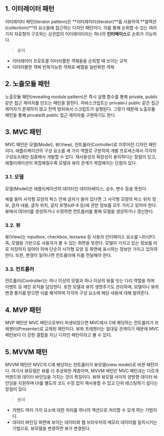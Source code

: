 ## 1. 이터레이터 패턴
이터레이터 패턴(iterator pattern)은 **이터레이터(iterator)**를 사용하여 **컬렉션(collectioin)**의 요소들에 접근하는 디자인 패턴이다. 이를 통해 순회할 수 있는 여러 가지 자료형의 구조와는 상관없이 이터레이터라는 하나의 **인터페이스**로 순회가 가능하다.

>용어
- 이터레이터 프로토콜
  이터러플한 객체들을 순회할 때 쓰이는 규칙
- 이터러블한 객체
  반복가능한 객체로 배열을 일반화한 객체

## 2. 노출모듈 패턴
노출모듈 패턴(revealing module pattern)은 즉시 실행 함수를 통해 private, public 같은 접근 제어자를 만드는 패턴을 말한다. 자바스크립트는 private나 public 같은 접근 제어자가 존재하지 않고 전역 범위에서 스크립트가 실행된다. 그렇기 때문에 노출모듈 패턴을 통해 private와 public 접근 제어자를 구현하기도 한다.

## 3. MVC 패턴
MVC 패턴은 모델(Model), 뷰(View), 컨트롤러(Controller)로 이루어진 디자인 패턴이다.
애플리케이션의 구성 요소를 세 가지 역할로 구분하여 개발 프로세스에서 각각의 구성요소에만 집중해서 개발할 수 있다. 재사용성과 확장성이 용이하다는 장점이 있고, 애플리케이션이 복잡해질수록 모델과 뷰의 관계가 복잡해지는 단점이 있다.

### 3.1. 모델
모델(Model)은 애플리케이션의 데이터인 데이터베이스, 상수, 변수 등을 뜻한다.

예를 들어 사각형 모양의 박스 안에 글자가 들어 있다면 그 사각형 모양의 박스 위치 정보, 글자 내용, 글자 위치, 글자 포맷(utf-8 등)에 관한 정보를 모두 가지고 있어야 한다. 뷰에서 데이터를 생성하거나 수정하면 컨트롤러를 통해 모델을 생성하거나 갱신한다.

### 3.2. 뷰
뷰(View)는 inputbox, checkbox, textarea 등 사용자 인터페이스 요소를 나타낸다. 즉, 모델을 기반으로 사용자가 볼 수 있는 화면을 뜻한다. 모델이 가지고 있는 정보를 따로 저장하지 않아야 하며 단순히 사각형 모양 등 화면에 표시하는 정보만 가지고 있어햐 한다. 또한, 변경이 일어나면 컨트롤러에 이를 전달해야 한다.

### 3.3. 컨트롤러
컨트롤러(Controller)는 하나 이상의 모델과 하나 이상의 뷰를 잇는 다리 역할을 하며 이벤트 등 메인 로직을 담당한다. 또한 모델과 뷰의 생명주기도 관리하며, 모델이나 뷰의 변경 통지를 받으면 이를 해석하여 각각의 구성 요소에 해당 내용에 대해 알려준다.

## 4. MVP 패턴
MVP 패턴은 MVC 패턴으로부터 파생되었으면 MVC에서 C에 해당하는 컨트롤러가 프레젠터(Presenter)로 교체된 패턴이다. 뷰와 프레젠터는 일대일 관계이기 때문에 MVC 패턴보다 더 강한 결합을 지닌 디자인 패턴이라고 볼 수 있다.

## 5. MVVM 패턴
MVVM 패턴은 MVC의 C에 해당하는 컨트롤러가 뷰모델(view model)로 바뀐 패턴이다.
여기서 뷰모델은 뷰를 더 추상화한 계층이며, MVVM 패턴은 MVC 패턴과는 다르게 커맨드와 데이터 바인딩을 가지는 것이 특징이다. 뷰와 뷰모델 사이의 양방향 데이터 바인딩을 지원하며 UI를 별도의 코드 수정 없이 재사용할 수 있고 단위 테스팅하기 쉽다는 장점이 있다.
>용어
- 커맨드
  여러 가지 요소에 대한 처리를 하나의 액션으로 처리할 수 있게 하는 기법이다.
- 데이터 바인딩
  화면에 보이는 데이터와 웹 브라우저의 메모리 데이터를 일치시키는 기법으로, 뷰모델을 변경하면 뷰가 변경된다.